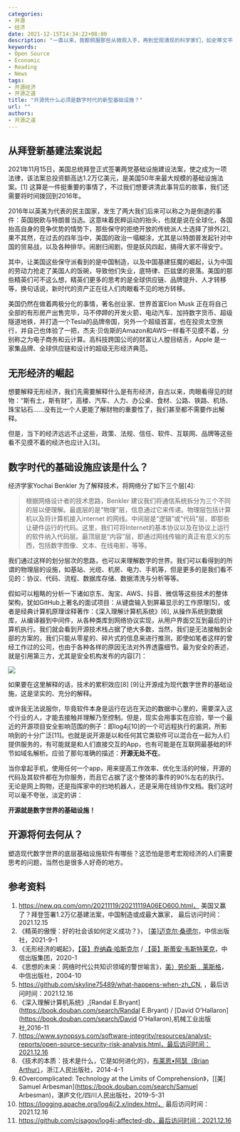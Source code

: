 ```yaml
---
categories:
- 开源
- 经济 
date: 2021-12-15T14:34:22+08:00
description: "一直以来，我都佩服那些从微观入手，再到宏观涌现的科学家们，如史蒂文平克、伊恩·布鲁玛等，作为一名写作者，对这样的表达和创作是神往的，那么我能不能做到了呢？开源是我目前花时间最多探索和思考的领域，那么我就这个话题来进行一次尝试，回答一下十四五规划为何将开源写入的深层次原理。"
keywords:
- Open Source
- Economic
- Reading
- News
tags:
- 开源经济
- 开源之道
title: "开源凭什么必须是数字时代的新型基础设施？"
url: ""
authors:
- 开源之道
---
```

## 从拜登新基建法案说起

2021年11月15日，美国总统拜登正式签署两党基础设施建设法案，使之成为一项法律，该法案总投资额高达1.2万亿美元，是美国50年来最大规模的基础设施法案。[1] 这算是一件挺重要的事情了，不过我们想要讲清此事背后的故事，我们还需要将时间拨回到2016年。

2016年以英美为代表的民主国家，发生了两大我们后来可以称之为是倒退的事件：英国脱欧与特朗普当选。这意味着民粹运动的抬头，也就是说在全球化，各国抬高自身的竞争优势的情势下，那些保守的拒绝开放的传统派人士选择了排外[2],果不其然，在过去的四年当中，美国的政治一塌糊涂，尤其是以特朗普发起针对中国的贸易战，以及各种排华。闹剧归闹剧，但是妖风四起，搞得大家不得安宁。

其中，让美国这些保守派看到的是中国制造，以及中国基建狂魔的崛起，认为中国的劳动力抢走了美国人的饭碗，导致他们失业，底特律、匹兹堡的衰落。美国的那些精英们可不这么想，精英们更多的思考的是全球供应链、品牌提升、人才转移等，换句话说，新时代的资产正在往人们肉眼看不见的地方转移。

美国仍然在做着两极分化的事情，著名创业家、世界首富Elon Musk 正在将自己全部的有形房产出售完毕，马不停蹄的开发火箭、电动汽车、加持数字货币、超级隧道地铁，并打造一个Tesla的品牌帝国，另外一个超级首富，也在投资太空旅行，并自己也体验了一把，杰夫·贝佐斯的Amazon和AWS一样看不见摸不着，分别称之为电子商务和云计算。高科技跨国公司的财富让人膛目结舌，Apple 是一家集品牌、全球供应链和设计的超级无形经济典范。

## 无形经济的崛起

想要解释无形经济，我们先需要解释什么是有形经济，自古以来，肉眼看得见的财物：“斯有土，斯有财”，高楼、汽车、人力、办公桌、食材、公路、铁路、机场、珠宝钻石......没有比一个人更能了解财物的重要性了，我们甚至都不需要作出解释。

但是，当下的经济远远不止这些，政策、法规、信任、软件、互联网、品牌等这些看不见摸不着的经济也应计入[3]。

## 数字时代的基础设施应该是什么？

经济学家Yochai Benkler 为了解释技术，将网络分了如下三个层[4]:

> 根据网络设计者的技术思路，Benkler 建议我们将通信系统拆分为三个不同的层以便理解。最底层的是“物理”层，信息通过它来传递。物理层包括计算机以及将计算机接入internet 的网线。中间层是“逻辑”或“代码”层，即那些让硬件运行的代码。这里，我们可将Internet的基本协议以及在协议上运行的软件纳入代码层。最顶层是“内容”层，即通过网线传输的真正有意义的东西，包括数字图像、文本、在线电影，等等。

我们通过这样的划分层次的思路，也可以来理解数字的世界。我们可以看得到的所谓的物理层的设施，如基站、光缆、机房、电力、手机等，但是更多的是我们看不见的：协议、代码、流程、数据库存储、数据清洗与分析等等。

假如可以粗略的分析一下诸如京东、淘宝、AWS、抖音、微信等这些技术的整体架构，犹如GitHub上著名的面试项目：从键盘输入到屏幕显示的工作原理[5]，或者是经典计算机原理诠释著作：《深入理解计算机系统》[6], 从操作系统到数据库，从编译器到中间件，从各种类库到网络协议实现，从用户界面交互到最后的计算机执行。我们就会看到开源技术栈占据了绝大多数，当然，我们是无法接触到全部的方案的，我们只能从零星的、碎片式的信息来进行推测，即使如笔者这样的曾经工作过的公司，也由于各种各样的原因无法对外界透露细节。最为安全的表述，就是引用第三方，尤其是安全机构发布的内容[7]：

![](images/os-status-synopsys-2021.png)

如果要在这里解释的话，技术的累积效应[8] [9]让开源成为现代数字世界的基础设施，这是坚实的、充分的解释。

或许我无法说服你，毕竟软件本身是运行在远在天边的数据中心里的，需要深入这个行业的人，才能去接触并理解乃至控制。但是，现实会用事实在应验，举一个最近的开源项目安全影响范围的例子：即log4j[10]的一个可远程执行的漏洞，所影响到的十分广泛[11]。也就是说开源是以和任何其它类软件可以混合在一起为人们提供服务的，有可能就是和人们直接交互的App，也有可能是在互联网最基础的环节如域名解析。应验了那句准确的描述：**开源无处不在**。

当你拿起手机，使用任何一个app，用来提高工作效率、优化生活的时候，开源的代码及其软件都在为你服务，而且它占据了这个整体的事件的90%左右的执行。无论是网上购物，还是指挥家中的扫地机器人，还是采用在线协作文档。我们这时可以毫不夸张，淡定的讲：

**开源就是数字世界的基础设施！**

## 开源将何去何从？

塑造现代数字世界的底层基础设施软件有哪些？这恐怕是思考宏观经济的人们需要思考的问题，当然也是很多人好奇的地方。

## 参考资料

1. https://new.qq.com/omn/20211119/20211119A06EO600.html， 美国又赢了？拜登签署1.2万亿基建法案，中国制造或成最大赢家， 最后访问时间：2021.12.15
2. 《精英的傲慢：好的社会该如何定义成功？》， [[美\]迈克尔·桑德尔](https://book.douban.com/search/迈克尔·桑德尔)，中信出版社，2021-9-1
3. 《无形经济的崛起》，[【英】乔纳森·哈斯克尔](https://book.douban.com/search/乔纳森·哈斯克尔) / [【英】斯蒂安·韦斯特莱克](https://book.douban.com/search/斯蒂安·韦斯特莱克)，中信出版集团，2020-1
4. 《思想的未来：网络时代公共知识领域的警世喻言》，[美）劳伦斯﹒莱斯格](https://book.douban.com/search/劳伦斯﹒莱斯格)，中信出版社，2004-10
5. https://github.com/skyline75489/what-happens-when-zh_CN, ，最后访问时间：2021.12.16
6. 《深入理解计算机系统》,[Randal E.Bryant](https://book.douban.com/search/Randal E.Bryant) / [David O'Hallaron](https://book.douban.com/search/David O'Hallaron),机械工业出版社,2016-11
7. https://www.synopsys.com/software-integrity/resources/analyst-reports/open-source-security-risk-analysis.html，最后访问时间：2021.12.16
8. 《技术的本质：技术是什么，它是如何进化的》，[布莱恩•阿瑟（Brian Arthur）](https://book.douban.com/search/布莱恩•阿瑟)，浙江人民出版社，2014-4-1
9. 《Overcomplicated: Technology at the Limits of Comprehension》，[[美\] Samuel Arbesman](https://book.douban.com/search/Samuel Arbesman)，湛庐文化/四川人民出版社，2019-5-31
10. https://logging.apache.org/log4j/2.x/index.html， 最后访问时间：2021.12.16 
11. https://github.com/cisagov/log4j-affected-db，最后访问时间：2021.12.16 
